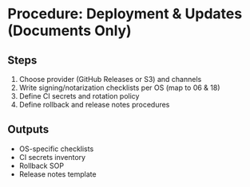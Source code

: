 # Procedure: Deployment & Updates (Documents Only)

## Steps
1. Choose provider (GitHub Releases or S3) and channels
2. Write signing/notarization checklists per OS (map to 06 & 18)
3. Define CI secrets and rotation policy
4. Define rollback and release notes procedures

## Outputs
- OS-specific checklists
- CI secrets inventory
- Rollback SOP
- Release notes template

